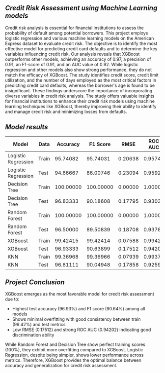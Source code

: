 ## *Credit Risk Assessment using Machine Learning models*

Credit risk analysis is essential for financial institutions to assess the probability of default among potential borrowers. This project employs logistic regression and various machine learning models on the American Express dataset to evaluate credit risk. The objective is to identify the most effective model for predicting credit card defaults and to determine the key variables influencing credit risk. Our analysis reveals that XGBoost outperforms other models, achieving an accuracy of 0.97, a precision of 0.91, an F1-score of 0.91, and an AUC value of 0.92. While logistic regression and other models also show strong performance, they do not match the efficacy of XGBoost. The study identifies credit score, credit limit utilization, and the number of days employed as the most critical factors in predicting credit card defaults, whereas the borrower's age is found to be insignificant. These findings underscore the importance of incorporating diverse variables in credit risk analysis. The study offers valuable insights for financial institutions to enhance their credit risk models using machine learning techniques like XGBoost, thereby improving their ability to identify and manage credit risk and minimizing losses from defaults.

## *Model results*

| Model | Data | Accuracy | F1 Score | RMSE | ROC AUC |
|-------|------|----------|-----------|------|---------|
| Logistic Regression | Train | 95.74082 | 95.74031 | 0.20638 | 0.95741 |
| Logistic Regression | Test | 94.66667 | 86.00746 | 0.23094 | 0.95924 |
| Decision Tree | Train | 100.00000 | 100.00000 | 0.00000 | 1.00000 |
| Decision Tree | Test | 96.83333 | 90.18608 | 0.17795 | 0.93039 |
| Random Forest | Train | 100.00000 | 100.00000 | 0.00000 | 1.00000 |
| Random Forest | Test | 96.50000 | 89.50839 | 0.18708 | 0.93781 |
| XGBoost | Train | 99.42415 | 99.42414 | 0.07588 | 0.99424 |
| XGBoost | Test | 96.93333 | 90.63899 | 0.17512 | 0.94202 |
| KNN | Train | 99.36968 | 99.36966 | 0.07939 | 0.99370 |
| KNN | Test | 96.81111 | 90.04948 | 0.17858 | 0.92595 |

## *Project Conclusion*

XGBoost emerges as the most favorable model for credit risk assessment due to:
- Highest test accuracy (96.93%) and F1 score (90.64%) among all models
- Shows minimal overfitting with good consistency between train (99.42%) and test metrics
- Low RMSE (0.17512) and strong ROC AUC (0.94202) indicating good discrimination ability

While Random Forest and Decision Tree show perfect training scores (100%), they exhibit more overfitting compared to XGBoost. Logistic Regression, despite being simpler, shows lower performance across metrics. Therefore, XGBoost provides the optimal balance between accuracy and generalization for credit risk assessment.
